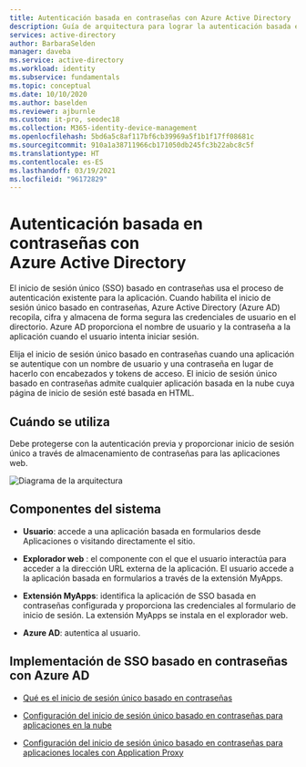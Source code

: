 ```yaml
---
title: Autenticación basada en contraseñas con Azure Active Directory
description: Guía de arquitectura para lograr la autenticación basada en contraseñas con Azure Active Directory.
services: active-directory
author: BarbaraSelden
manager: daveba
ms.service: active-directory
ms.workload: identity
ms.subservice: fundamentals
ms.topic: conceptual
ms.date: 10/10/2020
ms.author: baselden
ms.reviewer: ajburnle
ms.custom: it-pro, seodec18
ms.collection: M365-identity-device-management
ms.openlocfilehash: 5bd6a5c8af117bf6cb39969a5f1b1f17ff08681c
ms.sourcegitcommit: 910a1a38711966cb171050db245fc3b22abc8c5f
ms.translationtype: HT
ms.contentlocale: es-ES
ms.lasthandoff: 03/19/2021
ms.locfileid: "96172829"
---
```

# <a name="password-based-authentication-with-azure-active-directory"></a>Autenticación basada en contraseñas con Azure Active Directory

El inicio de sesión único (SSO) basado en contraseñas usa el proceso de autenticación existente para la aplicación. Cuando habilita el inicio de sesión único basado en contraseñas, Azure Active Directory (Azure AD) recopila, cifra y almacena de forma segura las credenciales de usuario en el directorio. Azure AD proporciona el nombre de usuario y la contraseña a la aplicación cuando el usuario intenta iniciar sesión.

Elija el inicio de sesión único basado en contraseñas cuando una aplicación se autentique con un nombre de usuario y una contraseña en lugar de hacerlo con encabezados y tokens de acceso. El inicio de sesión único basado en contraseñas admite cualquier aplicación basada en la nube cuya página de inicio de sesión esté basada en HTML. 

## <a name="use-when"></a>Cuándo se utiliza

Debe protegerse con la autenticación previa y proporcionar inicio de sesión único a través de almacenamiento de contraseñas para las aplicaciones web.

![Diagrama de la arquitectura](./media/authentication-patterns/password-based-sso-auth.png)


## <a name="components-of-system"></a>Componentes del sistema

* **Usuario**: accede a una aplicación basada en formularios desde Aplicaciones o visitando directamente el sitio. 

* **Explorador web** : el componente con el que el usuario interactúa para acceder a la dirección URL externa de la aplicación. El usuario accede a la aplicación basada en formularios a través de la extensión MyApps. 

* **Extensión MyApps**: identifica la aplicación de SSO basada en contraseñas configurada y proporciona las credenciales al formulario de inicio de sesión. La extensión MyApps se instala en el explorador web. 

* **Azure AD**: autentica al usuario.

## <a name="implement-password-based-sso-with-azure-ad"></a>Implementación de SSO basado en contraseñas con Azure AD

* [Qué es el inicio de sesión único basado en contraseñas](../manage-apps/what-is-single-sign-on.md) 

* [Configuración del inicio de sesión único basado en contraseñas para aplicaciones en la nube](../manage-apps/configure-password-single-sign-on-non-gallery-applications.md)

* [Configuración del inicio de sesión único basado en contraseñas para aplicaciones locales con Application Proxy](../manage-apps/application-proxy-configure-single-sign-on-password-vaulting.md)

